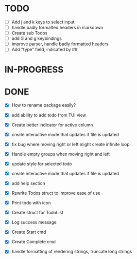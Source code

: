 # TODO

- [ ] Add j and k keys to select input
- [ ] handle badly formatted headers in markdown
- [ ] Create sub Todos
- [ ] add G and g keybindings
- [ ] improve parser, handle badly formatted headers
- [ ] Add "type" field, indicated by ##

# IN-PROGRESS

# DONE

- [x] How to rename package easily?
- [x] add ability to add todo from TUI view
- [x] Create better indicator for active column
- [x] create interactive mode that updates if file is updated
- [x] fix bug where moving right or left might create infinite loop
- [x] Handle empty groups when moving right and left
- [x] update style for selected todo
- [x] create interactive mode that updates if file is updated
- [x] add help section
- [x] Rewrite Todos struct to improve ease of use
- [x] Print todo with icon
- [x] Create struct for TodoList
- [x] Log success message
- [x] Create Start cmd
- [x] Create Complete cmd
- [x] handle formatting of rendering strings, truncate long strings

